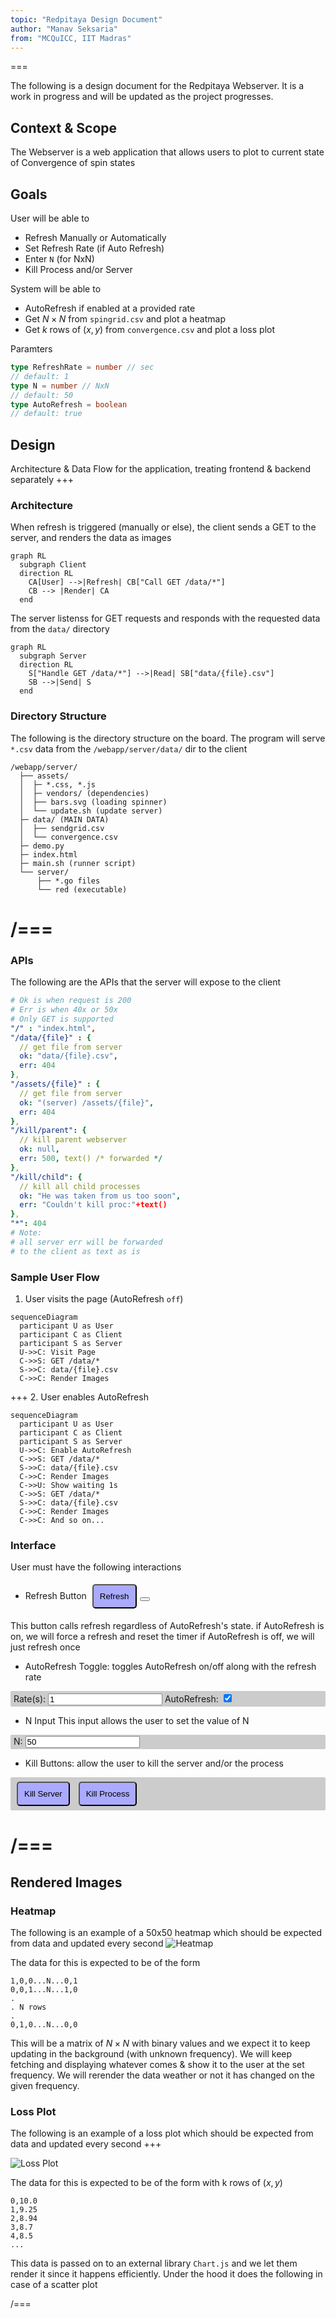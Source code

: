 ```yaml
---
topic: "Redpitaya Design Document"
author: "Manav Seksaria"
from: "MCQuICC, IIT Madras"
---
```


<!-- https://www.industrialempathy.com/posts/design-docs-at-google/ -->
===

The following is a design document for the Redpitaya Webserver. It is a work in progress and will be updated as the project progresses.

## Context & Scope
The Webserver is a web application that allows users to plot to current state of Convergence of spin states

## Goals
User will be able to
- Refresh Manually or Automatically
- Set Refresh Rate (if Auto Refresh)
- Enter `N` (for NxN)
- Kill Process and/or Server

System will be able to
- AutoRefresh if enabled at a provided rate
- Get $N\times N$ from `spingrid.csv` and plot a heatmap
- Get $k$ rows of $(x,y)$ from `convergence.csv` and plot a loss plot

Paramters
```ts
type RefreshRate = number // sec
// default: 1
type N = number // NxN
// default: 50
type AutoRefresh = boolean
// default: true
```

## Design
Architecture & Data Flow for the application, treating frontend & backend separately
+++
### Architecture
When refresh is triggered (manually or else), the client sends a GET to the server, and renders the data as images
```mermaid
graph RL
  subgraph Client
  direction RL
    CA[User] -->|Refresh| CB["Call GET /data/*"]
    CB --> |Render| CA
  end
```
The server listenss for GET requests and responds with the requested data from the `data/` directory
```mermaid
graph RL
  subgraph Server
  direction RL
    S["Handle GET /data/*"] -->|Read| SB["data/{file}.csv"]
    SB -->|Send| S
  end
```

### Directory Structure
The following is the directory structure on the board. The program will serve `*.csv` data from the `/webapp/server/data/` dir to the client
```
/webapp/server/
  ├── assets/
  │  ├─ *.css, *.js
  │  ├─ vendors/ (dependencies)
  │  ├── bars.svg (loading spinner)
  │  └── update.sh (update server)
  ├─ data/ (MAIN DATA)
  │  ├── sendgrid.csv
  │  └── convergence.csv
  ├─ demo.py
  ├─ index.html
  ├─ main.sh (runner script)
  └── server/
      ├── *.go files
      └── red (executable)
```
/===
===

### APIs
The following are the APIs that the server will expose to the client
```yaml
# Ok is when request is 200
# Err is when 40x or 50x
# Only GET is supported
"/" : "index.html",
"/data/{file}" : {
  // get file from server
  ok: "data/{file}.csv",
  err: 404
},
"/assets/{file}" : {
  // get file from server
  ok: "(server) /assets/{file}",
  err: 404
},
"/kill/parent": {
  // kill parent webserver
  ok: null,
  err: 500, text() /* forwarded */
},
"/kill/child": {
  // kill all child processes
  ok: "He was taken from us too soon",
  err: "Couldn't kill proc:"+text()
},
"*": 404
# Note:
# all server err will be forwarded
# to the client as text as is
```

### Sample User Flow
1. User visits the page (AutoRefresh `off`)
```mermaid
sequenceDiagram
  participant U as User
  participant C as Client
  participant S as Server
  U->>C: Visit Page
  C->>S: GET /data/*
  S->>C: data/{file}.csv
  C->>C: Render Images
```
+++
2. User enables AutoRefresh
```mermaid
sequenceDiagram
  participant U as User
  participant C as Client
  participant S as Server
  U->>C: Enable AutoRefresh
  C->>S: GET /data/*
  S->>C: data/{file}.csv
  C->>C: Render Images
  C->>U: Show waiting 1s
  C->>S: GET /data/*
  S->>C: data/{file}.csv
  C->>C: Render Images
  C->>C: And so on...
```

### Interface
User must have the following interactions

<style>
  .btn{
    padding: 10px;
    border-radius: 5px;
    background: #aaf;
    margin: 5px;
  }
  .disp{
    background: #ccc;
    padding: 2px 5px;
    border-radius: 2px;
  }
  input[type="number"]{
    border-radius: 2px;
    border: 1px solid #888;
  }
</style>

- Refresh Button <button class="btn">Refresh<button>

This button calls refresh regardless of AutoRefresh's state.
if AutoRefresh is on, we will force a refresh and reset the timer
if AutoRefresh is off, we will just refresh once

- AutoRefresh Toggle: toggles AutoRefresh on/off along with the refresh rate

<div class="disp f j-bw">
  Rate(s): <input type="number" value="1">
  AutoRefresh: <input type="checkbox" checked>
</div>

- N Input
This input allows the user to set the value of N

<div class="disp">
  <span> N: <input type="number" value="50"></span>
</div>

- Kill Buttons: allow the user to kill the server and/or the process

<div class="disp">
  <button class="btn">Kill Server</button>
  <button class="btn">Kill Process</button>
</div>

/===
===

## Rendered Images

### Heatmap
The following is an example of a 50x50 heatmap which should be expected from data and updated every second
![Heatmap](https://i.imgur.com/TSw8D3P.png)

The data for this is expected to be of the form
```csv
1,0,0...N...0,1
0,0,1...N...1,0
.
. N rows
.
0,1,0...N...0,0
```

This will be a matrix of $N\times N$ with binary values and we expect it to keep updating in the background (with unknown frequency). We will keep fetching and displaying whatever comes & show it to the user at the set frequency. We will rerender the data weather or not it has changed on the given frequency.

### Loss Plot
The following is an example of a loss plot which should be expected from data and updated every second
+++

![Loss Plot](https://i.imgur.com/2jx0oOj.png)

The data for this is expected to be of the form with k rows of $(x,y)$
```csv
0,10.0
1,9.25
2,8.94
3,8.7
4,8.5
...
```

This data is passed on to an external library `Chart.js` and we let them render it since it happens efficiently. Under the hood it does the following in case of a scatter plot

/===